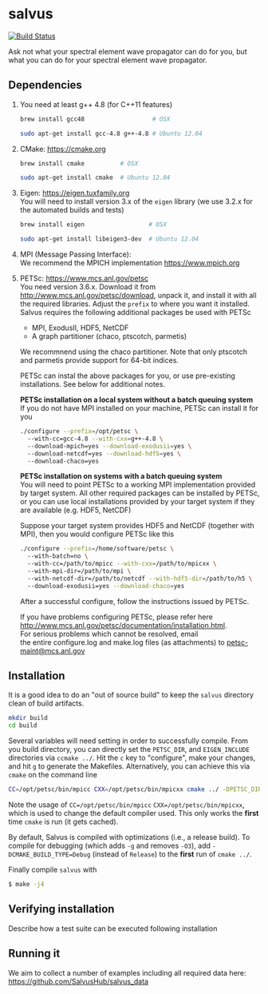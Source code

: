 # salvus
[![Build Status](https://travis-ci.org/SalvusHub/salvus.svg?branch=master)](https://travis-ci.org/SalvusHub/salvus)

Ask not what your spectral element wave propagator can do for you, but
what you can do for your spectral element wave propagator.

## Dependencies

1. You need at least g++ 4.8 (for C++11 features)

    ```bash
    brew install gcc48                   # OSX
    ```
    ``` bash
    sudo apt-get install gcc-4.8 g++-4.8 # Ubuntu 12.04
    ```

2. CMake: <https://cmake.org>

    ```bash
    brew install cmake          # OSX
    ```

    ``` bash
    sudo apt-get install cmake  # Ubuntu 12.04
    ```

3. Eigen: <https://eigen.tuxfamily.org>  
    You will need to install version 3.x of the     `eigen` library (we use 3.2.x for the automated builds and tests)

    ```bash
    brew install eigen                  # OSX
    ```
    ``` bash
    sudo apt-get install libeigen3-dev  # Ubuntu 12.04
    ```

4. MPI (Message Passing Interface):  
    We recommend the MPICH implementation <https://www.mpich.org>

5. PETSc: <https://www.mcs.anl.gov/petsc>  
    You need version 3.6.x. Download it from <http://www.mcs.anl.gov/petsc/download>, unpack it, and install it with all the required libraries. 
    Adjust the `prefix` to where you want it installed.
    Salvus requires the following additional packages be used with PETSc 

      * MPI, ExodusII, HDF5, NetCDF
      * A graph partitioner (chaco, ptscotch, parmetis)

	We recommnend using the chaco partitioner. Note that only ptscotch and parmetis provide support for 64-bit indices.

	PETSc can instal the above packages for you, or use pre-existing installations. See below for additional notes.

    **PETSc installation on a local system without a batch queuing system**  
    If you do not have MPI installed on your machine, PETSc can install it for you
    
    ``` bash
    ./configure --prefix=/opt/petsc \  
      --with-cc=gcc-4.8 --with-cxx=g++-4.8 \  
      --download-mpich=yes --download-exodusii=yes \  
      --download-netcdf=yes --download-hdf5=yes \  
      --download-chaco=yes
    ```

    **PETSc installation on systems with a batch queuing system**  
    You will need to point PETSc to a working MPI implementation provided by target system.
    All other required packages can be installed by PETSc, or you can use local installations 
    provided by your target system if they are available (e.g. HDF5, NetCDF)

    Suppose your target system provides HDF5 and NetCDF (together with MPI), 
    then you would configure PETSc like this

    ``` bash
    ./configure --prefix=/home/software/petsc \  
      --with-batch=no \  
      --with-cc=/path/to/mpicc --with-cxx=/path/to/mpicxx \  
      --with-mpi-dir=/path/to/mpi \  
      --with-netcdf-dir=/path/to/netcdf --with-hdf5-dir=/path/to/h5 \  
      --download-exodusii=yes --download-chaco=yes
    ```

    After a successful configure, follow the instructions issued by PETSc.

    If you have problems configuring PETSc, please refer here <http://www.mcs.anl.gov/petsc/documentation/installation.html>.  
    For serious problems which cannot be resolved, email  
    the entire configure.log and make.log files (as  attachments) to <petsc-maint@mcs.anl.gov>


## Installation

It is a good idea to do an "out of source build" to keep the `salvus`
directory clean of build artifacts.

``` bash
mkdir build
cd build
```

Several variables will need setting in order to successfully compile. From you build directory, you can directly set the `PETSC_DIR`, and `EIGEN_INCLUDE` directories via `ccmake ../`. Hit the `c` key to "configure", make your changes, and hit `g` to generate the Makefiles. Alternatively, you can achieve this via `cmake` on the command line

``` bash
CC=/opt/petsc/bin/mpicc CXX=/opt/petsc/bin/mpicxx cmake ../ -DPETSC_DIR=/opt/petsc -DEIGEN_INCLUDE=/usr/include/eigen3
```

Note the usage of `CC=/opt/petsc/bin/mpicc` `CXX=/opt/petsc/bin/mpicxx`, which is used to change the default compiler used. This only works the **first** time `cmake` is run (it gets cached). 

By default, Salvus is compiled with optimizations (i.e., a release build). To compile for debugging (which adds `-g` and removes `-O3`), add `-DCMAKE_BUILD_TYPE=Debug` (instead of `Release`) to the **first** run of `cmake ../`.

Finally compile `salvus` with

```bash
$ make -j4
```

## Verifying installation

Describe how a test suite can be executed following installation


## Running it

We aim to collect a number of examples including all required data here: <https://github.com/SalvusHub/salvus_data>
